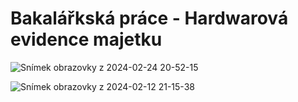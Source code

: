 
# Bakalářkská práce - Hardwarová evidence majetku

![Snímek obrazovky z 2024-02-24 20-52-15](https://github.com/mmelicher91/bakalarka/assets/108867825/7f3be99e-a908-4216-b0d9-4f7c9d0f6709)


![Snímek obrazovky z 2024-02-12 21-15-38](https://github.com/mmelicher91/bakalarka/assets/108867825/c5a07b6f-c31a-4111-b1ff-4ec33e4c4ac9)
